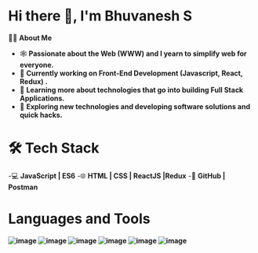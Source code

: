# Hi there 👋, I'm Bhuvanesh S


👨🏻‍ **About Me**

- 🕸️   **Passionate about the Web (WWW) and I yearn to simplify web for everyone.**
- 🔭   **Currently working on Front-End Development (Javascript, React, Redux) .**
- 🌱   **Learning more about technologies that go into building Full Stack Applications.**
- 🤔   **Exploring new technologies and developing software solutions and quick hacks.**



# 🛠 **Tech Stack**

-💻  **JavaScript | ES6**
-🌐  **HTML | CSS | ReactJS |Redux**
-🔧  **GitHub | Postman**

# Languages and Tools

**![image](https://user-images.githubusercontent.com/74610770/109203993-d4124b80-77ca-11eb-8f84-ebcfb72fb3cf.png)  ![image](https://user-images.githubusercontent.com/74610770/109204504-6dd9f880-77cb-11eb-8c97-4f2e5fef0471.png) ![image](https://user-images.githubusercontent.com/74610770/109204905-efca2180-77cb-11eb-8073-51d600da08d0.png)  ![image](https://user-images.githubusercontent.com/74610770/109205495-afb76e80-77cc-11eb-95d2-5a55b9e40de5.png)  ![image](https://user-images.githubusercontent.com/74610770/109205968-4e43cf80-77cd-11eb-8cf0-ae24511ea634.png)  ![image](https://user-images.githubusercontent.com/74610770/109208518-66691e00-77d0-11eb-8309-af76bcd0e3a1.png)**











